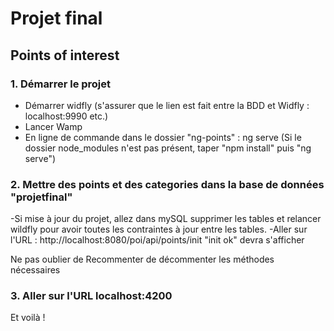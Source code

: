 # Projet final

## Points of interest

### 1. Démarrer le projet

- Démarrer widfly (s'assurer que le lien est fait entre la BDD et Widfly : localhost:9990 etc.)
- Lancer Wamp
- En ligne de commande dans le dossier "ng-points" : ng serve 
(Si le dossier node_modules n'est pas présent, taper "npm install" puis "ng serve") 


### 2. Mettre des points et des categories dans la base de données "projetfinal"

-Si mise à jour du projet, allez dans mySQL supprimer les tables et relancer wildfly pour avoir toutes les contraintes à jour entre les tables.
-Aller sur l'URL : http://localhost:8080/poi/api/points/init          "init ok" devra s'afficher

Ne pas oublier de Recommenter de décommenter les méthodes nécessaires

### 3. Aller sur l'URL localhost:4200
Et voilà !
